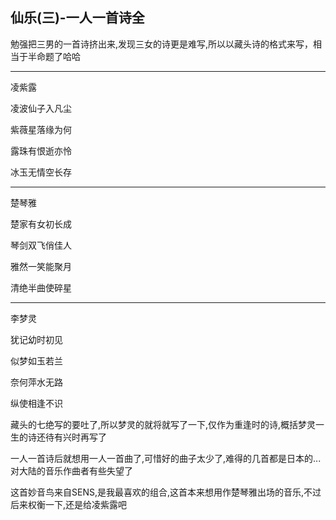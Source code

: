 ## 仙乐(三)-一人一首诗全 ##

勉强把三男的一首诗挤出来,发现三女的诗更是难写,所以以藏头诗的格式来写，相当于半命题了哈哈
 
---

凌紫露
 
凌波仙子入凡尘

紫薇星落缘为何

露珠有恨逝亦怜

冰玉无情空长存
 
---

楚琴雅
 
楚家有女初长成

琴剑双飞俏佳人

雅然一笑能聚月

清绝半曲使碎星
 
---

李梦灵
 
犹记幼时初见

似梦如玉若兰

奈何萍水无路

纵使相逢不识
 
藏头的七绝写的要吐了,所以梦灵的就将就写了一下,仅作为重逢时的诗,概括梦灵一生的诗还待有兴时再写了 

一人一首诗后就想用一人一首曲了,可惜好的曲子太少了,难得的几首都是日本的...对大陆的音乐作曲者有些失望了
 
这首妙音鸟来自SENS,是我最喜欢的组合,这首本来想用作楚琴雅出场的音乐,不过后来权衡一下,还是给凌紫露吧